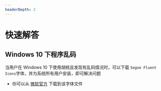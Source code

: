 ```yaml
---
headerDepth: 2
---
```


# 快速解答

## Windows 10 下程序乱码
当用户在 Windows 10 下使用胡桃且发现有乱码情况时，可以下载 `Segoe Fluent Icons`字体，并为系统所有用户安装，即可解决问题
- 你可以从 [微软官方](https://aka.ms/SegoeFluentIcons) 下载到该字体文件

